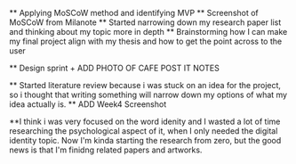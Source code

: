** Applying MoSCoW method and identifying MVP
** Screenshot of MoSCoW from Milanote
** Started narrowing down my research paper list and thinking about my topic more in depth
** Brainstorming how I can make my final project align with my thesis and how to get the point across to the user

** Design sprint + ADD PHOTO OF CAFE POST IT NOTES

** Started literature review because i was stuck on an idea for the project, so i thought that writing something will narrow down my options of what my idea actually is.
** ADD Week4 Screenshot

**I think i was very focused on the word idenity and I wasted a lot of time researching the psychological aspect of it, when I only needed the digital identity topic. Now I'm kinda starting the research from zero, but the good news is that I'm finidng related papers and artworks.